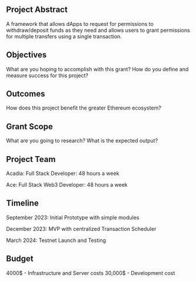 ## Project Abstract
A framework that allows dApps to request for permissions to withdraw/deposit funds as they need and allows users to grant permissions for multiple transfers using a single transaction.

## Objectives
What are you hoping to accomplish with this grant? How do you define and measure success for this project?

## Outcomes
How does this project benefit the greater Ethereum ecosystem?

## Grant Scope
What are you going to research? What is the expected output?

## Project Team
Acadia: Full Stack Developer: 48 hours a week

Ace: Full Stack Web3 Developer: 48 hours a week


## Timeline
September 2023: Initial Prototype with simple modules

December 2023: MVP with centralized Transaction Scheduler

March 2024: Testnet Launch and Testing

## Budget
4000$ - Infrastructure and Server costs
30,000$ - Development cost
